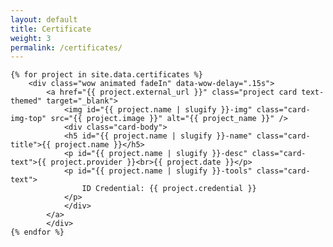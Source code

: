 ```yaml
---
layout: default
title: Certificate
weight: 3
permalink: /certificates/
---
```


<div class="card-columns m-3 mt-5">

    {% for project in site.data.certificates %}
        <div class="wow animated fadeIn" data-wow-delay=".15s">
            <a href="{{ project.external_url }}" class="project card text-themed" target="_blank">
                <img id="{{ project.name | slugify }}-img" class="card-img-top" src="{{ project.image }}" alt="{{ project_name }}" />
                <div class="card-body">
                <h5 id="{{ project.name | slugify }}-name" class="card-title">{{ project.name }}</h5>
                <p id="{{ project.name | slugify }}-desc" class="card-text">{{ project.provider }}<br>{{ project.date }}</p>
                <p id="{{ project.name | slugify }}-tools" class="card-text">
                    ID Credential: {{ project.credential }}
                </p>
                </div>
            </a>
            </div>
    {% endfor %}
    
</div>